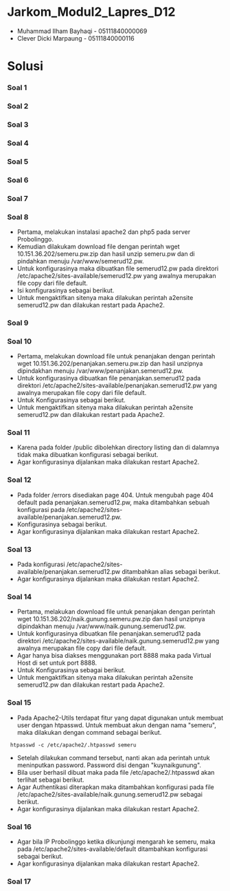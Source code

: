 # Jarkom_Modul2_Lapres_D12
- Muhammad Ilham Bayhaqi - 05111840000069
- Clever Dicki Marpaung - 05111840000116

# Solusi

### Soal 1
### Soal 2
### Soal 3
### Soal 4
### Soal 5
### Soal 6
### Soal 7
### Soal 8
- Pertama, melakukan instalasi apache2 dan php5 pada server Probolinggo.
- Kemudian dilakukam download file dengan perintah wget 10.151.36.202/semeru.pw.zip dan hasil unzip semeru.pw dan di pindahkan menuju /var/www/semerud12.pw. 
- Untuk konfigurasinya maka dibuatkan file semerud12.pw pada direktori /etc/apache2/sites-available/semerud12.pw yang awalnya merupakan file copy dari file default.
- Isi konfigurasinya sebagai berikut.
<img src=""></img>
- Untuk mengaktifkan sitenya maka dilakukan perintah a2ensite semerud12.pw dan dilakukan restart pada Apache2.
<img src=""></img>

### Soal 9
### Soal 10
- Pertama, melakukan download file untuk penanjakan dengan perintah wget 10.151.36.202/penanjakan.semeru.pw.zip dan hasil unzipnya dipindakhan menuju /var/www/penanjakan.semerud12.pw.
- Untuk konfigurasinya dibuatkan file penanjakan.semerud12 pada direktori /etc/apache2/sites-available/penanjakan.semerud12.pw yang awalnya merupakan file copy dari file default.
- Untuk Konfigurasinya sebagai berikut.
<img src=""></img>
- Untuk mengaktifkan sitenya maka dilakukan perintah a2ensite semerud12.pw dan dilakukan restart pada Apache2.
<img src=""></img>

### Soal 11
- Karena pada folder /public dibolehkan directory listing  dan di dalamnya tidak maka dibuatkan konfigurasi sebagai berikut.
<img src=""></img>
- Agar konfigurasinya dijalankan maka dilakukan restart Apache2.
<img src=""></img>

### Soal 12
- Pada folder /errors disediakan page 404. Untuk mengubah page 404 default pada penanjakan.semerud12.pw, maka ditambahkan sebuah konfigurasi pada /etc/apache2/sites-available/penanjakan.semerud12.pw.
- Konfigurasinya sebagai berikut.
<img src=""></img>
- Agar konfigurasinya dijalankan maka dilakukan restart Apache2.
<img src=""></img>

### Soal 13
- Pada konfigurasi /etc/apache2/sites-available/penanjakan.semerud12.pw ditambahkan alias sebagai berikut.
<img src=""></img>
- Agar konfigurasinya dijalankan maka dilakukan restart Apache2.
<img src=""></img>

### Soal 14
- Pertama, melakukan download file untuk penanjakan dengan perintah wget 10.151.36.202/naik.gunung.semeru.pw.zip dan hasil unzipnya dipindakhan menuju /var/www/naik.gunung.semerud12.pw.
- Untuk konfigurasinya dibuatkan file penanjakan.semerud12 pada direktori /etc/apache2/sites-available/naik.gunung.semerud12.pw yang awalnya merupakan file copy dari file default.
- Agar hanya bisa diakses menggunakan port 8888 maka pada Virtual Host di set untuk port 8888.
- Untuk Konfigurasinya sebagai berikut.
<img src=""></img>
- Untuk mengaktifkan sitenya maka dilakukan perintah a2ensite semerud12.pw dan dilakukan restart pada Apache2.
<img src=""></img>

### Soal 15
- Pada Apache2-Utils terdapat fitur yang dapat digunakan untuk membuat user dengan htpasswd. Untuk membuat akun dengan nama "semeru", maka dilakukan dengan command sebagai berikut.
```
 htpasswd -c /etc/apache2/.htpasswd semeru
```
- Setelah dilakukan command tersebut, nanti akan ada perintah untuk meninputkan password. Password disi dengan "kuynaikgunung".
- Bila user berhasil dibuat maka pada file /etc/apache2/.htpasswd akan terlihat sebagai berikut.
<img src=""></img>
- Agar Authentikasi diterapkan maka ditambahkan konfigurasi pada file /etc/apache2/sites-available/naik.gunung.semerud12.pw sebagai berikut.
<img src=""></img>
- Agar konfigurasinya dijalankan maka dilakukan restart Apache2.
<img src=""></img>

### Soal 16
- Agar bila IP Probolinggo ketika dikunjungi mengarah ke semeru, maka pada /etc/apache2/sites-available/default ditambahkan konfigurasi sebagai berikut.
<img src=""></img>
- Agar konfigurasinya dijalankan maka dilakukan restart Apache2.
<img src=""></img>

### Soal 17




